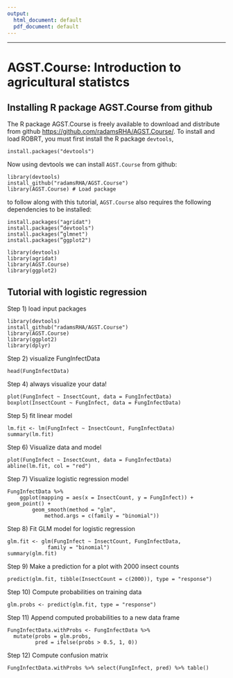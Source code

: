 ```yaml
---
output:
  html_document: default
  pdf_document: default
---
```


---
# AGST.Course: Introduction to agricultural statistcs

## Installing R package AGST.Course from github
The R package AGST.Course is freely available to download and distribute from github <https://github.com/radamsRHA/AGST.Course/>. To install and load ROBRT, you must first install the R package `devtools`, 

```
install.packages("devtools")
```
Now using devtools we can install `AGST.Course` from github:

```
library(devtools)
install_github("radamsRHA/AGST.Course")
library(AGST.Course) # Load package 
```
to follow along with this tutorial, `AGST.Course` also requires the following dependencies to be installed:

```
install.packages("agridat")
install.packages(”devtools")
install.packages(”glmnet")
install.packages(”ggplot2")

library(devtools)
library(agridat)
library(AGST.Course)
library(ggplot2)

```

## Tutorial with logistic regression
Step 1) load input packages

```
library(devtools) 
install_github("radamsRHA/AGST.Course")
library(AGST.Course)
library(ggplot2)
library(dplyr)
```

Step 2) visualize FungInfectData

```
head(FungInfectData) 
```

Step 4) always visualize your data!

```
plot(FungInfect ~ InsectCount, data = FungInfectData)
boxplot(InsectCount ~ FungInfect, data = FungInfectData)
```

Step 5) fit linear model

```
lm.fit <- lm(FungInfect ~ InsectCount, FungInfectData)
summary(lm.fit)
```

Step 6) Visualize data and model

```
plot(FungInfect ~ InsectCount, data = FungInfectData)
abline(lm.fit, col = "red")
```

Step 7) Visualize logistic regression model

```
FungInfectData %>%
	ggplot(mapping = aes(x = InsectCount, y = FungInfect)) + 	geom_point() +
    	geom_smooth(method = "glm", 
			method.args = c(family = "binomial"))
```

Step 8) Fit GLM model for logistic regression

```
glm.fit <- glm(FungInfect ~ InsectCount, FungInfectData,
		     family = "binomial")
summary(glm.fit)
```

Step 9) Make a prediction for a plot with 2000 insect counts

```
predict(glm.fit, tibble(InsectCount = c(2000)), type = "response")
```


Step 10) Compute probabilities on training data

```
glm.probs <- predict(glm.fit, type = "response")
```

Step 11) Append computed probabilities to a new data frame

```
FungInfectData.withProbs <- FungInfectData %>%
  mutate(probs = glm.probs, 
         pred = ifelse(probs > 0.5, 1, 0))
```

Step 12) Compute confusion matrix

```
FungInfectData.withProbs %>% select(FungInfect, pred) %>% table()
```
